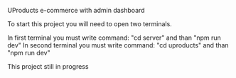UProducts e-commerce with admin dashboard


To start this project you will need to open two terminals.

In first terminal you must write command: "cd server" and than "npm run dev"
In second terminal you must write command: "cd uproducts" and than "npm run dev"


This project still in progress